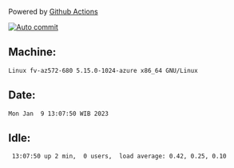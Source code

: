 Powered by [Github Actions](https://github.com/features/actions)

[![Auto commit](https://github.com/hiage/workstation/workflows/Auto%20commit/badge.svg)](https://github.com/hiage/workstation/actions?query=workflow%3A%22Auto+commit%22)

## Machine:
```
Linux fv-az572-680 5.15.0-1024-azure x86_64 GNU/Linux
```
## Date:
```
Mon Jan  9 13:07:50 WIB 2023
```
## Idle:
```
 13:07:50 up 2 min,  0 users,  load average: 0.42, 0.25, 0.10
```
